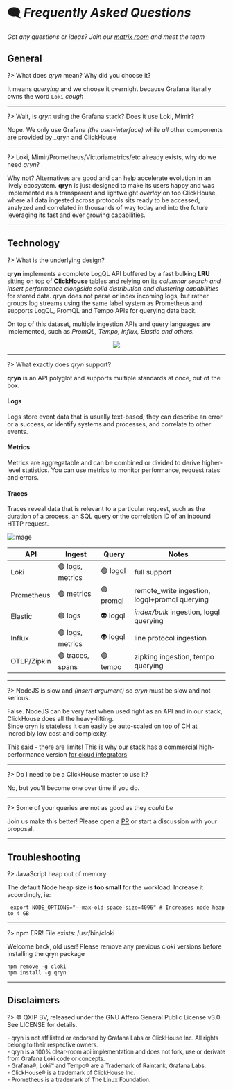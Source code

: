 # 🗨️ _Frequently Asked Questions_

_Got any questions or ideas? Join our [matrix room](https://matrix.to/#/#qryn:matrix.org) and meet the team_

## General

?> What does _qryn_ mean? Why did you choose it?

It means _querying_ and we choose it overnight because Grafana literally owns the word `Loki` _*cough*_

----

?> Wait, is _qryn_ using the Grafana stack? Does it use Loki, Mimir?

Nope. We only use Grafana _(the user-interface)_ while _all_ other components are provided by _qryn and ClickHouse

----

?> Loki, Mimir/Prometheus/Victoriametrics/etc already exists, why do we need _qryn_?

Why not? Alternatives are good and can help accelerate evolution in an lively ecosystem. **qryn** is just designed to make its users happy and was implemented as a transparent and lightweight _overlay_ on top ClickHouse, where all data ingested across protocols sits ready to be accessed, analyzed and correlated in thousands of way today and into the future leveraging its fast and ever growing capabilities.

---

## Technology

?> What is the underlying design?

**qryn** implements a complete LogQL API buffered by a fast bulking **LRU** sitting on top of **ClickHouse** tables and relying on its *columnar search and insert performance alongside solid distribution and clustering capabilities* for stored data. qryn does not parse or index incoming logs, but rather groups log streams using the same label system as Prometheus and supports LogQL, PromQL and Tempo APIs for querying data back.

On top of this dataset, multiple ingestion APIs and query languages are implemented, such as _PromQL, Tempo, Influx, Elastic and others._

<p align="center">
  <img src="https://user-images.githubusercontent.com/1423657/54091852-5ce91000-4385-11e9-849d-998c1e5d3243.png" />
</p>

---


?> What exactly does _qryn_ support?

**qryn** is an API polyglot and supports multiple standards at once, out of the box.

#### Logs
Logs store event data that is usually text-based; they can describe an error or a success, or identify systems and processes, and correlate to other events. 
#### Metrics
Metrics are aggregatable and can be combined or divided to derive higher-level statistics. You can use metrics to monitor performance, request rates and errors. 
#### Traces
Traces reveal data that is relevant to a particular request, such as the duration of a process, an SQL query or the correlation ID of an inbound HTTP request. 



![image](https://user-images.githubusercontent.com/1423657/187046009-bc3d46d2-a5bd-400c-84e2-f6968a5a6bac.png)


| API        | Ingest           | Query    | Notes  |
|---         |---               |---       |---     |
| Loki       | 🟢 logs, metrics | 🟢 logql  | full support |
| Prometheus | 🟢 metrics       | 🟢 promql | remote_write ingestion, logql+promql querying |
| Elastic    | 🟢 logs          | 👽 logql  | _index/bulk_ ingestion, logql querying |
| Influx     | 🟢 logs, metrics | 👽 logql  | line protocol ingestion  |
| OTLP/Zipkin| 🟢 traces, spans | 🟢 tempo  | zipking ingestion, tempo querying |

---

?> NodeJS is slow and _(insert argument)_ so _qryn_ must be slow and not serious.

False. NodeJS can be very fast when used right as an API and in our stack, ClickHouse does all the heavy-lifting.<br>
Since qryn is stateless it can easily be auto-scaled on top of CH at incredibly low cost and complexity.

This said - there are limits! This is why our stack has a commercial high-performance version [for cloud integrators](mailto:info@qxip.net)

----

?> Do I need to be a ClickHouse master to use it?

No, but you'll become one over time if you do.

---

?> Some of your queries are not as good as they _could be_

Join us make this better! Please open a [PR](https://github.com/metrico/qryn) or start a discussion with your proposal.

---

## Troubleshooting

?> JavaScript heap out of memory

The default Node heap size is **too small** for the workload. Increase it accordingly, ie: 

```
 export NODE_OPTIONS="--max-old-space-size=4096" # Increases node heap to 4 GB
 ```

---

?> npm ERR! File exists: /usr/bin/cloki

Welcome back, old user! Please remove any previous cloki versions before installing the qryn package
```
npm remove -g cloki
npm install -g qryn
```


---

## Disclaimers

?> ©️ QXIP BV, released under the GNU Affero General Public License v3.0. See LICENSE for details.

<div style="font-size: 13px;">
- qryn is not affiliated or endorsed by Grafana Labs or ClickHouse Inc. All rights belong to their respective owners.<br>
- qryn is a 100% clear-room api implementation and does not fork, use or derivate from Grafana Loki code or concepts.<br>
- Grafana®, Loki™ and Tempo® are a Trademark of Raintank, Grafana Labs. <br>
- ClickHouse® is a trademark of ClickHouse Inc. <br>
- Prometheus is a trademark of The Linux Foundation.<br>
</div>
